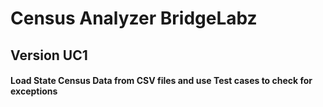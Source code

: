 # Census Analyzer BridgeLabz
## Version UC1
#### Load State Census Data from CSV files and use Test cases to check for exceptions
